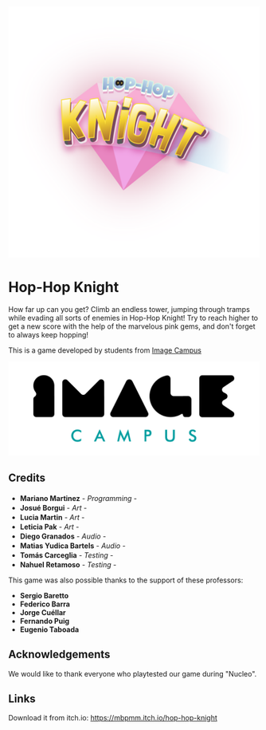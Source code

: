 <p align="center">
<img src="logo.png" alt="Hop-Hop Knight"/>
</p>

# Hop-Hop Knight

How far up can you get? Climb an endless tower, jumping through tramps while evading all sorts of enemies in Hop-Hop Knight! Try to reach higher to get a new score with the help of the marvelous pink gems, and don't forget to always keep hopping!

This is a game developed by students from <a href="https://www.imagecampus.edu.ar/">Image Campus</a>

<p align="center">
  <a href="https://www.imagecampus.edu.ar/">
    <img src="logo-image-campus.png" alt="Image Campus"/>
  </a> 
</p>


## Credits

- **Mariano Martinez** - *Programming* - <a href="https://mbpmm.itch.io/"><img height="16" width="16" src="https://static.itch.io/images/itchio-textless-black.svg" /></a> <a href="https://github.com/mbpmm"><img height="16" width="16" src="https://unpkg.com/simple-icons@latest/icons/github.svg" /></a>
- **Josué Borgui** - *Art* - <a href="https://www.artstation.com/josueborghi"><img height="16" width="16" src="https://unpkg.com/simple-icons@latest/icons/artstation.svg" /></a>
- **Lucia Martin** - *Art* - <a href="https://www.behance.net/vandellion"><img height="16" width="16" src="https://unpkg.com/simple-icons@latest/icons/behance.svg" /></a> <a href="https://www.artstation.com/vandellion"><img height="16" width="16" src="https://unpkg.com/simple-icons@latest/icons/artstation.svg" /></a>
- **Leticia Pak** - *Art* - <a href="https://www.instagram.com/ziedrak/"><img height="16" width="16" src="https://unpkg.com/simple-icons@latest/icons/instagram.svg" /></a> <a href="https://www.artstation.com/ziedrak"><img height="16" width="16" src="https://unpkg.com/simple-icons@latest/icons/artstation.svg" /></a>
- **Diego Granados** - *Audio* - <a href="https://www.linkedin.com/in/diegogranados/"><img height="16" width="16" src="https://unpkg.com/simple-icons@latest/icons/linkedin.svg" /></a> 
- **Matias Yudica Bartels** - *Audio* - <a href="LINK A RED"><img height="16" width="16" src="https://unpkg.com/simple-icons@latest/icons/linkedin.svg" /></a> <a href="LINK A RED"><img height="16" width="16" src="https://unpkg.com/simple-icons@latest/icons/facebook.svg" /></a> <a href="LINK A RED"><img height="16" width="16" src="https://unpkg.com/simple-icons@latest/icons/twitter.svg" /><img height="16" width="16" src="https://unpkg.com/simple-icons@latest/icons/github.svg" /></a> <a href="LINK A RED"><img height="16" width="16" src="https://unpkg.com/simple-icons@latest/icons/behance.svg" /></a> <a href="LINK A RED"><img height="16" width="16" src="https://unpkg.com/simple-icons@latest/icons/artstation.svg" /></a>
- **Tomás Carceglia** - *Testing* - <a href="https://twitter.com/KryEdge"><img height="16" width="16" src="https://unpkg.com/simple-icons@latest/icons/twitter.svg" /></a> <a href="https://github.com/KryEdge"><img height="16" width="16" src="https://unpkg.com/simple-icons@latest/icons/github.svg" /></a> <a href="https://kryedge.itch.io/"><img height="16" width="16" src="https://static.itch.io/images/itchio-textless-black.svg" /></a>
- **Nahuel Retamoso** - *Testing* - <a href="https://www.linkedin.com/in/nahuel-retamoso-8a468b10b"><img height="16" width="16" src="https://unpkg.com/simple-icons@latest/icons/linkedin.svg" /></a> <a href="https://github.com/Tumijiu"><img height="16" width="16" src="https://unpkg.com/simple-icons@latest/icons/github.svg" /></a> 


This game was also possible thanks to the support of these professors:

- **Sergio Baretto**
- **Federico Barra**
- **Jorge Cuéllar**
- **Fernando Puig**
- **Eugenio Taboada**


## Acknowledgements

We would like to thank everyone who playtested our game during "Nucleo".


## Links

Download it from itch.io: https://mbpmm.itch.io/hop-hop-knight
